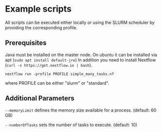# Example scripts

All scripts can be executed either locally or using the SLURM scheduler by providing the corresponding profile.

## Prerequisites

Java must be installed on the master node. On ubuntu it can be installed via apt (`sudo apt install default-jre`)
In addition you need to install Nextflow (`curl -s https://get.nextflow.io | bash`).

```
nextflow run -profile PROFILE simple_many_tasks.nf
```

where PROFILE can be either "slurm" or "standard".

## Additional Parameters

`--memoryLimit` defines the memory size available for a process. (default: 60 GB)

`--numberOfTasks`  sets the number of tasks to execute. (default: 10)
